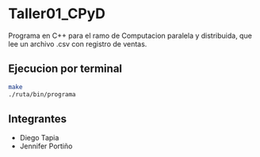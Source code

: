# Taller01_CPyD

Programa en C++ para el ramo de Computacion paralela y distribuida, que lee un archivo .csv con registro de ventas. 

## Ejecucion por terminal 

```bash
make
./ruta/bin/programa
```

## Integrantes 

+ Diego Tapia 
+ Jennifer Portiño 

